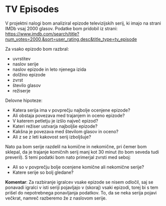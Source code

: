 # TV Episodes

V projektni nalogi bom analiziral epizode televizijskih serij, ki imajo na strani IMDb vsaj 2000 glasov. Podatke bom pridobil iz strani: https://www.imdb.com/search/title?num_votes=2000,&sort=user_rating,desc&title_type=tv_episode

Za vsako epizodo bom razbral:
* uvrstitev
* naslov serije
* naslov epizode in leto njenega izida
* dolžino epizode
* zvrst
* število glasov
* režiserje


Delovne hipoteze:
* Katera serija ima v povprečju najbolje ocenjene epizode?
* Ali obstaja povezava med trajanjem in oceno epizode?
* V katerem petletju je izšlo največ epizod?
* Kateri režiser ustvarja najboljše epizode?
* Kakšna je povezava med številom glasov in oceno?
* Ali z se z leti kakovost serij izboljšuje?

Nato pa bom serije razdelil na komične in nekomične, pri čemer bom sklepal, da je trajanje komičnih serij manj kot 30 minut (to bom seveda tudi preveril). S temi podatki bom nato primerjal zvrsti med seboj:
* Ali so v povprečju bolje ocenjene komične ali nekomične serije?
* Katere serije so bolj gledane?


**Komentar**: Za razbiranje igralcev vsake epizode se nisem odločil, saj se ponavadi igralci v isti seriji pojavljajo v (skoraj) vsaki epizodi, torej bi s tem prišel do nepotrebnega ponavljanja podatkov. To, da se neka serija pojavi večkrat, namreč razberemo že z naslovom serije.
